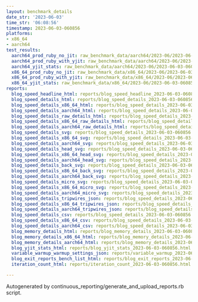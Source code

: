 ```yaml
---
layout: benchmark_details
date_str: '2023-06-03'
time_str: '06:08:56'
timestamp: 2023-06-03-060856
platforms:
- x86_64
- aarch64
test_results:
  aarch64_prod_ruby_no_jit: raw_benchmark_data/aarch64/2023-06/2023-06-03-060856_basic_benchmark_aarch64_prod_ruby_no_jit.json
  aarch64_prod_ruby_with_yjit: raw_benchmark_data/aarch64/2023-06/2023-06-03-060856_basic_benchmark_aarch64_prod_ruby_with_yjit.json
  aarch64_yjit_stats: raw_benchmark_data/aarch64/2023-06/2023-06-03-060856_basic_benchmark_aarch64_yjit_stats.json
  x86_64_prod_ruby_no_jit: raw_benchmark_data/x86_64/2023-06/2023-06-03-060856_basic_benchmark_x86_64_prod_ruby_no_jit.json
  x86_64_prod_ruby_with_yjit: raw_benchmark_data/x86_64/2023-06/2023-06-03-060856_basic_benchmark_x86_64_prod_ruby_with_yjit.json
  x86_64_yjit_stats: raw_benchmark_data/x86_64/2023-06/2023-06-03-060856_basic_benchmark_x86_64_yjit_stats.json
reports:
  blog_speed_headline_html: reports/blog_speed_headline_2023-06-03-060856.html
  blog_speed_details_html: reports/blog_speed_details_2023-06-03-060856.html
  blog_speed_details_x86_64_html: reports/blog_speed_details_2023-06-03-060856.x86_64.html
  blog_speed_details_aarch64_html: reports/blog_speed_details_2023-06-03-060856.aarch64.html
  blog_speed_details_raw_details_html: reports/blog_speed_details_2023-06-03-060856.raw_details.html
  blog_speed_details_x86_64_raw_details_html: reports/blog_speed_details_2023-06-03-060856.x86_64.raw_details.html
  blog_speed_details_aarch64_raw_details_html: reports/blog_speed_details_2023-06-03-060856.aarch64.raw_details.html
  blog_speed_details_svg: reports/blog_speed_details_2023-06-03-060856.svg
  blog_speed_details_x86_64_svg: reports/blog_speed_details_2023-06-03-060856.x86_64.svg
  blog_speed_details_aarch64_svg: reports/blog_speed_details_2023-06-03-060856.aarch64.svg
  blog_speed_details_head_svg: reports/blog_speed_details_2023-06-03-060856.head.svg
  blog_speed_details_x86_64_head_svg: reports/blog_speed_details_2023-06-03-060856.x86_64.head.svg
  blog_speed_details_aarch64_head_svg: reports/blog_speed_details_2023-06-03-060856.aarch64.head.svg
  blog_speed_details_back_svg: reports/blog_speed_details_2023-06-03-060856.back.svg
  blog_speed_details_x86_64_back_svg: reports/blog_speed_details_2023-06-03-060856.x86_64.back.svg
  blog_speed_details_aarch64_back_svg: reports/blog_speed_details_2023-06-03-060856.aarch64.back.svg
  blog_speed_details_micro_svg: reports/blog_speed_details_2023-06-03-060856.micro.svg
  blog_speed_details_x86_64_micro_svg: reports/blog_speed_details_2023-06-03-060856.x86_64.micro.svg
  blog_speed_details_aarch64_micro_svg: reports/blog_speed_details_2023-06-03-060856.aarch64.micro.svg
  blog_speed_details_tripwires_json: reports/blog_speed_details_2023-06-03-060856.tripwires.json
  blog_speed_details_x86_64_tripwires_json: reports/blog_speed_details_2023-06-03-060856.x86_64.tripwires.json
  blog_speed_details_aarch64_tripwires_json: reports/blog_speed_details_2023-06-03-060856.aarch64.tripwires.json
  blog_speed_details_csv: reports/blog_speed_details_2023-06-03-060856.csv
  blog_speed_details_x86_64_csv: reports/blog_speed_details_2023-06-03-060856.x86_64.csv
  blog_speed_details_aarch64_csv: reports/blog_speed_details_2023-06-03-060856.aarch64.csv
  blog_memory_details_html: reports/blog_memory_details_2023-06-03-060856.html
  blog_memory_details_x86_64_html: reports/blog_memory_details_2023-06-03-060856.x86_64.html
  blog_memory_details_aarch64_html: reports/blog_memory_details_2023-06-03-060856.aarch64.html
  blog_yjit_stats_html: reports/blog_yjit_stats_2023-06-03-060856.html
  variable_warmup_warmup_settings_json: reports/variable_warmup_2023-06-03-060856.warmup_settings.json
  blog_exit_reports_bench_list_html: reports/blog_exit_reports_2023-06-03-060856.bench_list.html
  iteration_count_html: reports/iteration_count_2023-06-03-060856.html

---
```

Autogenerated by continuous_reporting/generate_and_upload_reports.rb script.
